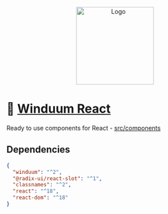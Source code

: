 <p align="center">
  <a href="https://stackblitz.com/github/winduum/winduum/tree/main" target="_blank" rel="noopener noreferrer">
    <img width="180" src="https://raw.githubusercontent.com/winduum/winduum/main/logo.svg" alt="Logo">
  </a>
</p>

# 🎨 [Winduum React](https://winduum.dev)

Ready to use components for React - [src/components](https://github.com/winduum/winduum-react/tree/main/src/components)

## Dependencies

```json
{
  "winduum": "^2",
  "@radix-ui/react-slot": "^1",
  "classnames": "^2",
  "react": "^18",
  "react-dom": "^18"
}
```
